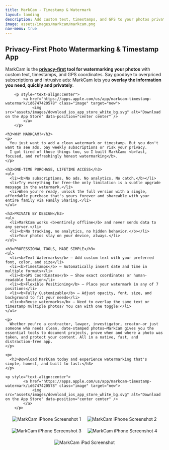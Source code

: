 ```yaml
---
title: MarkCam - Timestamp & Watermark
layout: landing
description: Add custom text, timestamps, and GPS to your photos privately
image: assets/images/markcam/markcam.png
nav-menu: true
---
```


<script type="application/ld+json">
{
    "@context": "https://schema.org",
    "@type": "SoftwareApplication",
    "name": "MarkCam",
    "applicationCategory": "UtilitiesApplication",
    "operatingSystem": "iOS",
    "description": "Watermark photos with text, timestamps and GPS",
    "offers": [
        {
            "@type": "Offer",
            "price": "0",
            "priceCurrency": "USD",
            "description": "Free version with no ads to fully evaluate the tools"
        },
        {
            "@type": "Offer",
            "price": "4.99",
            "priceCurrency": "USD",
            "description": "One-time purchase to unlock full version forever"
        }
    ],
    "author": {
        "@type": "Person",
        "name": "Cesare Forelli"
    }
}
</script>

<!-- Main -->
<div id="main">

<!-- One -->
<section id="one">
  <div class="inner">
    <h2>Privacy-First Photo Watermarking & Timestamp App</h2>
    <p>
      MarkCam is the <b><a href="https://cdf1982.com/privacy/markcam_terms_of_service_and_privacy_policy">privacy-first</a> tool for watermarking your photos</b> with custom text, timestamps, and GPS coordinates. Say goodbye to overpriced subscriptions and intrusive ads: MarkCam lets you <b>overlay the information you need, quickly and privately</b>.
    </p>

		<p style="text-align:center">
			<a href="https://apps.apple.com/us/app/markcam-timestamp-watermark/id6747420578" class="image" target="new">
				<img src="assets/images/download_ios_app_store_white_bg.svg" alt="Download on the App Store" data-position="center center" />
			</a>
		</p>

    <h3>WHY MARKCAM?</h3>
    <p>
      You just want to add a clean watermark or timestamp. But you don't want to see ads, pay weekly subscriptions or risk your privacy.
      I got tired of those things too, so I built MarkCam: <b>fast, focused, and refreshingly honest watermarking</b>.
    </p>

    <h3>ONE-TIME PURCHASE, LIFETIME ACCESS</h3>
    <ul>
      <li><b>No subscriptions. No ads. No analytics. No catch.</b></li>
      <li>Try everything for free—the only limitation is a subtle upgrade message in the watermark.</li>
      <li>When you're ready, unlock the full version with a single, affordable purchase that's yours forever and shareable with your entire family via Family Sharing.</li>
    </ul>

    <h3>PRIVATE BY DESIGN</h3>
    <ul>
      <li>MarkCam works <b>entirely offline</b> and never sends data to any server.</li>
      <li><b>No tracking, no analytics, no hidden behavior.</b></li>
      <li>Your photos stay on your device, always.</li>
    </ul>

    <h3>PROFESSIONAL TOOLS, MADE SIMPLE</h3>
    <ul>
      <li><b>Text Watermarks</b> — Add custom text with your preferred font, color, and size</li>
      <li><b>Timestamps</b> — Automatically insert date and time in multiple formats</li>
      <li><b>GPS Coordinates</b> — Show exact coordinates or human-readable location</li>
      <li><b>Flexible Positioning</b> — Place your watermark in any of 7 positions</li>
      <li><b>Fully Customizable</b> — Adjust opacity, font, size, and background to fit your needs</li>
      <li><b>Reuse watermarks</b> — Need to overlay the same text or timestamp multiple photos? You can with one toggle!</li>
    </ul>

    <p>
      Whether you're a contractor, lawyer, investigator, creator—or just someone who needs clean, date-stamped photos—MarkCam gives you the essential tools to document projects, prove when and where a photo was taken, and protect your content. All in a native, fast, and distraction-free app.
    </p>

    <p>
      <h3>Download MarkCam today and experience watermarking that's simple, honest, and built to last:</h3>
    </p>

    <p style="text-align:center">
			<a href="https://apps.apple.com/us/app/markcam-timestamp-watermark/id6747420578" class="image" target="new">
				<img src="assets/images/download_ios_app_store_white_bg.svg" alt="Download on the App Store" data-position="center center" />
			</a>
		</p>
  </div>
</section>

<!-- Screenshots gallery -->
<div style="display: flex; flex-wrap: wrap; justify-content: center; gap: 20px; margin-top: 20px;">
  <img src="assets/images/markcam/MarkCam_Timestamp_Watermark_iPhone_1.png" alt="MarkCam iPhone Screenshot 1" style="max-width: 260px;"/>
  <img src="assets/images/markcam/MarkCam_Timestamp_Watermark_iPhone_2.png" alt="MarkCam iPhone Screenshot 2" style="max-width: 260px;"/>
  <img src="assets/images/markcam/MarkCam_Timestamp_Watermark_iPhone_3.png" alt="MarkCam iPhone Screenshot 3" style="max-width: 260px;"/>
  <img src="assets/images/markcam/MarkCam_Timestamp_Watermark_iPhone_4.png" alt="MarkCam iPhone Screenshot 4" style="max-width: 260px;"/>
  <img src="assets/images/markcam/MarkCam_Timestamp_Watermark_iPad1.png" alt="MarkCam iPad Screenshot" style="max-width: 520px;"/>
</div>

</div>

